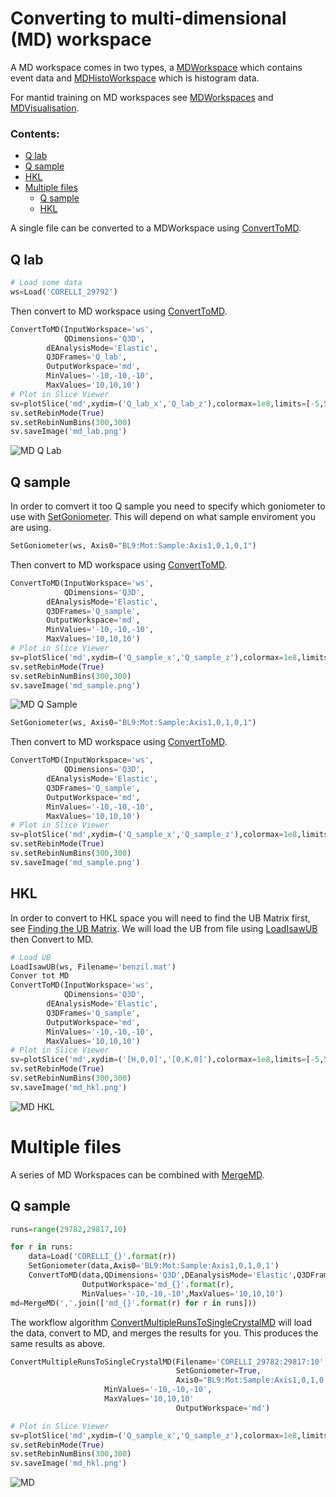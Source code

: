 # Converting to multi-dimensional (MD) workspace

A MD workspace comes in two types, a
[MDWorkspace](http://docs.mantidproject.org/nightly/concepts/MDWorkspace.html)
which contains event data and
[MDHistoWorkspace](http://docs.mantidproject.org/nightly/concepts/MDHistoWorkspace.html)
which is histogram data.

For mantid training on MD workspaces see
[MDWorkspaces](http://www.mantidproject.org/MBC_MDWorkspaces) and
[MDVisualisation](http://www.mantidproject.org/MBC_MDVisualisation).


### Contents:
* [Q lab](#q-lab)
* [Q sample](#q-sample)
* [HKL](#hkl)
* [Multiple files](#multiple-files)
  * [Q sample](#q-sample-1)
  * [HKL](#hkl-1)

A single file can be converted to a MDWorkspace using
[ConvertToMD](http://docs.mantidproject.org/nightly/algorithms/ConvertToMD.html).

## Q lab

```python
# Load some data
ws=Load('CORELLI_29792')
```

Then convert to MD workspace using
[ConvertToMD](http://docs.mantidproject.org/nightly/algorithms/ConvertToMD.html).

```python
ConvertToMD(InputWorkspace='ws',
            QDimensions='Q3D',
	    dEAnalysisMode='Elastic',
	    Q3DFrames='Q_lab',
	    OutputWorkspace='md',
	    MinValues='-10,-10,-10',
	    MaxValues='10,10,10')
# Plot in Slice Viewer
sv=plotSlice('md',xydim=('Q_lab_x','Q_lab_z'),colormax=1e8,limits=[-5,5,-5,5],colorscalelog=True)
sv.setRebinMode(True)
sv.setRebinNumBins(300,300)
sv.saveImage('md_lab.png')
```

![MD Q Lab](md_lab.png)

## Q sample


In order to comvert it too Q sample you need to specify which
goniometer to use with
[SetGoniometer](http://docs.mantidproject.org/nightly/algorithms/SetGoniometer.html). This
will depend on what sample enviroment you are using.

```python
SetGoniometer(ws, Axis0="BL9:Mot:Sample:Axis1,0,1,0,1")
```

Then convert to MD workspace using
[ConvertToMD](http://docs.mantidproject.org/nightly/algorithms/ConvertToMD.html).

```python
ConvertToMD(InputWorkspace='ws',
            QDimensions='Q3D',
	    dEAnalysisMode='Elastic',
	    Q3DFrames='Q_sample',
	    OutputWorkspace='md',
	    MinValues='-10,-10,-10',
	    MaxValues='10,10,10')
# Plot in Slice Viewer
sv=plotSlice('md',xydim=('Q_sample_x','Q_sample_z'),colormax=1e8,limits=[-5,5,-5,5],colorscalelog=True)
sv.setRebinMode(True)
sv.setRebinNumBins(300,300)
sv.saveImage('md_sample.png')
```

![MD Q Sample](md_sample.png)

```python
SetGoniometer(ws, Axis0="BL9:Mot:Sample:Axis1,0,1,0,1")
```

Then convert to MD workspace using
[ConvertToMD](http://docs.mantidproject.org/nightly/algorithms/ConvertToMD.html).

```python
ConvertToMD(InputWorkspace='ws',
            QDimensions='Q3D',
	    dEAnalysisMode='Elastic',
	    Q3DFrames='Q_sample',
	    OutputWorkspace='md',
	    MinValues='-10,-10,-10',
	    MaxValues='10,10,10')
# Plot in Slice Viewer
sv=plotSlice('md',xydim=('Q_sample_x','Q_sample_z'),colormax=1e8,limits=[-5,5,-5,5],colorscalelog=True)
sv.setRebinMode(True)
sv.setRebinNumBins(300,300)
sv.saveImage('md_sample.png')
```

## HKL

In order to convert to HKL space you will need to find the UB Matrix
first, see [Finding the UB Matrix](ub.md). We will load the UB from
file using
[LoadIsawUB](http://docs.mantidproject.org/nightly/algorithms/LoadIsawUB.html)
then Convert to MD.

```python
# Load UB
LoadIsawUB(ws, Filename='benzil.mat')
Conver tot MD
ConvertToMD(InputWorkspace='ws',
            QDimensions='Q3D',
	    dEAnalysisMode='Elastic',
	    Q3DFrames='Q_sample',
	    OutputWorkspace='md',
	    MinValues='-10,-10,-10',
	    MaxValues='10,10,10')
# Plot in Slice Viewer
sv=plotSlice('md',xydim=('[H,0,0]','[0,K,0]'),colormax=1e8,limits=[-5,5,-5,5],colorscalelog=True)
sv.setRebinMode(True)
sv.setRebinNumBins(300,300)
sv.saveImage('md_hkl.png')
```

![MD HKL](md_hkl.png)


# Multiple files

A series of MD Workspaces can be combined with
[MergeMD](http://docs.mantidproject.org/nightly/algorithms/MergeMD.html).

## Q sample

```python
runs=range(29782,29817,10)

for r in runs:
    data=Load('CORELLI_{}'.format(r))
    SetGoniometer(data,Axis0='BL9:Mot:Sample:Axis1,0,1,0,1')
    ConvertToMD(data,QDimensions='Q3D',DEanalysisMode='Elastic',Q3DFrames='Q_sample',
                OutputWorkspace='md_{}'.format(r),
                MinValues='-10,-10,-10',MaxValues='10,10,10')
md=MergeMD(','.join(['md_{}'.format(r) for r in runs]))
```

The workflow algorithm
[ConvertMultipleRunsToSingleCrystalMD](http://docs.mantidproject.org/nightly/algorithms/ConvertMultipleRunsToSingleCrystalMD.html)
will load the data, convert to MD, and merges the results for
you. This produces the same results as above.

```python
ConvertMultipleRunsToSingleCrystalMD(Filename='CORELLI_29782:29817:10',
                                     SetGoniometer=True,
                                     Axis0="BL9:Mot:Sample:Axis1,0,1,0,1",
				     MinValues='-10,-10,-10',
				     MaxValues='10,10,10'
                                     OutputWorkspace='md')

# Plot in Slice Viewer
sv=plotSlice('md',xydim=('Q_sample_x','Q_sample_z'),colormax=1e8,limits=[-5,5,-5,5],colorscalelog=True)
sv.setRebinMode(True)
sv.setRebinNumBins(300,300)
sv.saveImage('md_hkl.png')
```

![MD](md.png)

